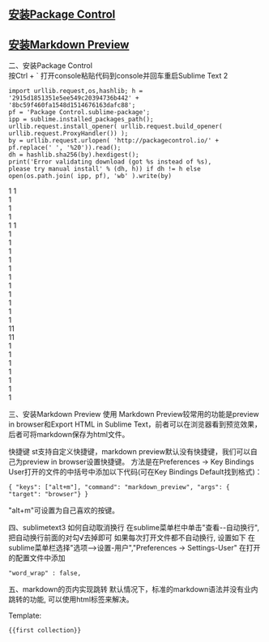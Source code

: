 

## [安装Package Control](#jump-control)  
## [安装Markdown Preview](#jump-preview)

二、<span id="jump-control">安装Package Control</span>  
按Ctrl + ` 打开console粘贴代码到console并回车重启Sublime Text 2

```
import urllib.request,os,hashlib; h = '2915d1851351e5ee549c20394736b442' +
'8bc59f460fa1548d1514676163dafc88';
pf = 'Package Control.sublime-package';
ipp = sublime.installed_packages_path();
urllib.request.install_opener( urllib.request.build_opener( urllib.request.ProxyHandler()) );
by = urllib.request.urlopen( 'http://packagecontrol.io/' + pf.replace(' ', '%20')).read();
dh = hashlib.sha256(by).hexdigest();
print('Error validating download (got %s instead of %s),
please try manual install' % (dh, h)) if dh != h else
open(os.path.join( ipp, pf), 'wb' ).write(by)
```

1 
1  
1  
1  
1  
1 
1  
1   
1  
1  
1  
1  
1  
1  
1  
1  
1  
1  
11  
11  
1  
1  
1  
1  
1  
1  
1  


三、<span id="jump-preview">安装Markdown Preview</span>
使用
Markdown Preview较常用的功能是preview in browser和Export HTML in Sublime Text，前者可以在浏览器看到预览效果，后者可将markdown保存为html文件。

快捷键
st支持自定义快捷键，markdown preview默认没有快捷键，我们可以自己为preview in browser设置快捷键。
方法是在Preferences -> Key Bindings User打开的文件的中括号中添加以下代码(可在Key Bindings Default找到格式)：

```
{ "keys": ["alt+m"], "command": "markdown_preview", "args": { "target": "browser"} }
```

"alt+m"可设置为自己喜欢的按键。

四、sublimetext3 如何自动取消换行
在sublime菜单栏中单击"查看--自动换行", 把自动换行前面的对勾√去掉即可
如果每次打开文件都不自动换行, 设置如下
在sublime菜单栏选择"选项-->设置-用户","Preferences -> Settings-User"
在打开的配置文件中添加

```
"word_wrap" : false,
```

五、markdown的页内实现跳转
默认情况下，标准的markdown语法并没有业内跳转的功能, 可以使用html标签来解决。


Template:

```
{{first collection}}
```
